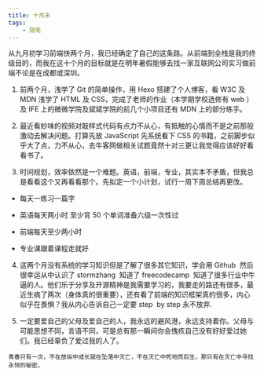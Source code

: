 ```yaml
---
title: 十月末
tags:
	- 随笔
---
```


从九月初学习前端快两个月，我已经确定了自己的这条路。从前端到全栈是我的终级目的，而我在这十个月的目标就是在明年暑假能够去找一家互联网公司实习做前端不论是在成都或深圳。
<!--more-->

1. 前两个月，浅学了 Git 的简单操作，用 Hexo 搭建了个人博客，看 W3C 及 MDN 浅学了 HTML 及 CSS，完成了老师的作业（本学期学校选修有 web ）及 IFE 上的微微学院及斌斌学院的前几个小项目还有 MDN 上的部分练手。


2. 最近看妙味的视频对敲样式代码有点力不从心，有抵触的心情而不是之前那般激动去解决问题。打算先放 JavaScript 先系统看下 CSS 的书籍，之前脚步似乎大了点，力不从心，去牛客网做相关试题竟然十对三更让我觉得应该好好看看书了。


3. 时间规划，效率依然是一个难题。英语，前端，专业，其实本不矛盾，但我总是看看这个又再看看那个。先拟定一个小计划，试行一周下周总结再更改。

  + 每天一练习一篇字

  + 英语每天两小时 至少背 50 个单词准备六级一次性过
  + 前端每天至少两小时
  + 专业课跟着课程走就好


4. 这两个月没有系统的学习知识但是了解了很多其它知识，学会用 Github  然后很幸运从中认识了 stormzhang  知道了 freecodecamp  知道了很多行业中牛逼的人。他们乐于分享及开源精神是我需要学习的，我要走的路还有很多，最近生病了两次（身体真的很重要），还有看了前端的知识框架真的很多，内心似乎在畏惧？我从内心告诉自己一定要 step  by step 永不放弃.


5. 一定要爱自己的父母及爱自己的人，我永远的避风港，永远支持着你。父母与可能思想不同，言语不同，可是总有那一瞬间你会愧疚自己没有好好爱过她们。我已经辜负了爱过我的人了。


```
青春只有一次，不在放纵中成长就在坠落中灭亡，不在灭亡中死地而后生，那只有在灭亡中寻找永恒的秘密。
```
